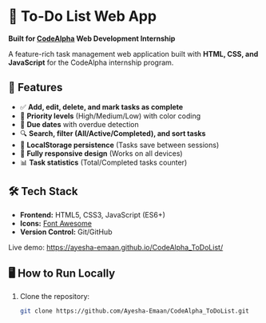 # 📝 To-Do List Web App 
**Built for [CodeAlpha](https://www.codealpha.tech/) Web Development Internship**  

A feature-rich task management web application built with **HTML, CSS, and JavaScript** for the CodeAlpha internship program.

## 🚀 Features

- ✅ **Add, edit, delete, and mark tasks as complete**
- 🎨 **Priority levels** (High/Medium/Low) with color coding
- 📅 **Due dates** with overdue detection
- 🔍 **Search, filter (All/Active/Completed), and sort tasks**
- 💾 **LocalStorage persistence** (Tasks save between sessions)
- 📱 **Fully responsive design** (Works on all devices)
- 📊 **Task statistics** (Total/Completed tasks counter)

## 🛠️ Tech Stack

- **Frontend:** HTML5, CSS3, JavaScript (ES6+)
- **Icons:** [Font Awesome](https://fontawesome.com/)
- **Version Control:** Git/GitHub

Live demo: https://ayesha-emaan.github.io/CodeAlpha_ToDoList/

## 🖥️ How to Run Locally

1. Clone the repository:
   ```bash
   git clone https://github.com/Ayesha-Emaan/CodeAlpha_ToDoList.git
